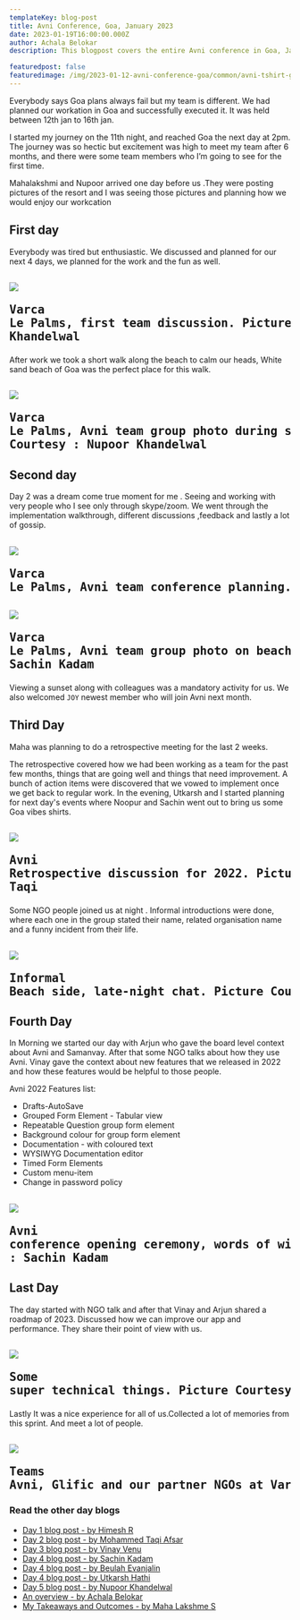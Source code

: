 ```yaml
---
templateKey: blog-post
title: Avni Conference, Goa, January 2023
date: 2023-01-19T16:00:00.000Z
author: Achala Belokar
description: This blogpost covers the entire Avni conference in Goa, Jan 2023.

featuredpost: false 
featuredimage: /img/2023-01-12-avni-conference-goa/common/avni-tshirt-group-photo.jpg
---
```


Everybody says Goa plans always fail but my team is different. We had planned our workation in Goa and successfully executed it. It was held between 12th jan to 16th jan.

I started my journey on the 11th night, and reached Goa the next day at 2pm. The journey was so hectic but excitement was high to meet my team after 6 months, and there were some team members who I’m going to see for the first time.

Mahalakshmi and Nupoor arrived one day before us .They were posting pictures of the resort and I was seeing those pictures and planning how we would enjoy our workcation

## First day

Everybody was tired but enthusiastic. We discussed and planned for our next 4 days, we planned for the work and the fun as well.

![](/img/2023-01-12-avni-conference-goa/day-1/varca-le-palms-first-group-discussion.jpeg)<pre>Varca Le Palms, first team discussion. Picture Courtesy : Nupoor Khandelwal</pre>
----------------------------

After work we took a short walk along the beach to calm our heads, White sand beach of Goa was the perfect place for this walk. 

![](/img/2023-01-12-avni-conference-goa/day-1/varca-beach-sunset-group-photo.jpeg)<pre>Varca Le Palms, Avni team group photo during sunset on the beach. Picture Courtesy : Nupoor Khandelwal</pre>
----------------------------

## Second day

Day 2 was a dream come true moment for me . Seeing and working with very people who I see only through skype/zoom. We went through the implementation walkthrough, different discussions ,feedback and lastly a lot of gossip.

![](/img/2023-01-12-avni-conference-goa/common/avni-conference-planning.jpeg)<pre>Varca Le Palms, Avni team conference planning.</pre>
----------------------------

![](/img/2023-01-12-avni-conference-goa/common/avni-beach-photo-with-joy.jpeg)<pre>Varca Le Palms, Avni team group photo on beach with Joy. Picture Courtesy : Sachin Kadam</pre>
----------------------------

Viewing a sunset along with colleagues was a mandatory activity for us. We also welcomed `JOY` newest member who will join Avni next month.

## Third Day
Maha was planning to do a retrospective meeting for the last 2 weeks.

The retrospective covered how we had been working as a team for the past few months, things that are going well and things that need improvement. A bunch of action items were discovered that we vowed to implement once we get back to regular work.
In the evening, Utkarsh and I started planning for next day's events where Noopur and Sachin went out to bring us some Goa vibes shirts.

![](/img/2023-01-12-avni-conference-goa/common/avni-2022-retro.jpeg)<pre>Avni Retrospective discussion for 2022. Picture Courtesy : Mohammad Taqi</pre>
----------------------------

Some NGO people joined us at night . Informal introductions were done, where each one in the group stated their name, related organisation name and a funny incident from their life.

![](/img/2023-01-12-avni-conference-goa/common/avni-informal-discussion.jpeg)<pre>Informal Beach side, late-night chat. Picture Courtesy : Sachin Kadam</pre>
----------------------------

## Fourth Day

In Morning we started our day with Arjun who gave the board level context about Avni and Samanvay. After that some NGO talks about how they use Avni. Vinay gave the context about new features that we released in 2022 and how these features would be helpful to those people.

Avni 2022 Features list:
- Drafts-AutoSave
- Grouped Form Element - Tabular view
- Repeatable Question group form element
- Background colour for group form element
- Documentation - with coloured text
- WYSIWYG Documentation editor
- Timed Form Elements
- Custom menu-item
- Change in password policy


![](/img/2023-01-12-avni-conference-goa/common/avni-conference-introduction.jpg)<pre>Avni conference opening ceremony, words of wisdom by Arjun. Picture Courtesy : Sachin Kadam</pre>
----------------------------

## Last Day

The day started with NGO talk and after that Vinay and Arjun shared a roadmap of 2023. Discussed how we can improve our app and performance. They share their point of view with us.


![](/img/2023-01-12-avni-conference-goa/common/avni-data-api-discussion.jpg)<pre>Some super technical things. Picture Courtesy : Sachin Kadam</pre>
----------------------------

Lastly It was a nice experience for all of us.Collected a lot of memories from this sprint. And meet a lot of people.


![](/img/2023-01-12-avni-conference-goa/common/avni-tshirt-group-photo.jpg)<pre>Teams Avni, Glific and our partner NGOs at Varca Le Palms</pre>
----------------------------

### Read the other day blogs

* [Day 1 blog post - by Himesh R](https://avniproject.org/blog/2023-01-12-avni-conference-goa-day-1/)
* [Day 2 blog post - by Mohammed Taqi Afsar](https://avniproject.org/blog/2023-01-13-avni-conference-goa-day-2/)
* [Day 3 blog post - by Vinay Venu](https://avniproject.org/blog/2023-01-14-avni-conference-goa-day-3/)
* [Day 4 blog post - by Sachin Kadam](https://avniproject.org/blog/2023-01-15-avni-conference-goa-day-4/)
* [Day 4 blog post - by Beulah Evanjalin](https://avniproject.org/blog/2023-01-17-avni-conference-goa-day-4/)
* [Day 4 blog post - by Utkarsh Hathi](https://avniproject.org/blog/2023-01-18-avni-conference-goa-day-4/)
* [Day 5 blog post - by Nupoor Khandelwal](https://avniproject.org/blog/2023-01-16-avni-conference-goa-day-5/)
* [An overview - by Achala Belokar](https://avniproject.org/blog/2023-01-19-avni-conference-goa-all-days/)
* [My Takeaways and Outcomes - by Maha Lakshme S](https://avniproject.org/blog/2023-01-19-avni-conference-goa-takeaways_and_outcomes/)